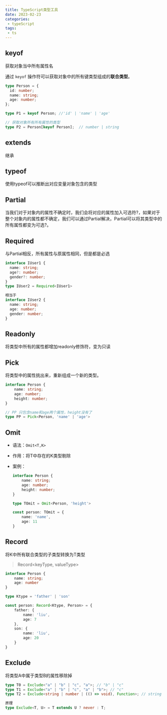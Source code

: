 ```yaml
---
title: TypeScript类型工具
date: 2023-02-23
categories:
 - typeScript
tags:
 - ts
---
```


## keyof

获取对象当中所有属性名

通过 `keyof` 操作符可以获取对象中的所有键类型组成的**联合类型**。

```typescript
type Person = {
  id: number;
  name: string;
  age: number;
};

type P1 = keyof Person; //'id' | 'name' | 'age'

// 获取对象所有所有属性的类型
type P2 = Person[keyof Person];  // number | string

```

## extends

继承

## typeof

使用typeof可以推断出对应变量对象包含的类型

## Partial

当我们对于对象内的属性不确定时，我们会将对应的属性加入可选符?，如果对于整个对象内的属性都不确定，我们可以通过Partial解决，Partial可以将其类型中的所有属性都变为可选?。

## Required

与Partial相反，所有属性与原属性相同，但是都是必选

```typescript
interface IUser1 {
  name: string;
  age?: number;
  gender?: number;
}
type IUser2 = Required<IUser1>

相当于
interface IUser2 {
  name: string;
  age: number;
  gender: number;
}

```

## Readonly

将类型中所有的属性都增加readonly修饰符，变为只读

## Pick

将类型中的属性挑出来，重新组成一个新的类型。

```typescript
interface Person {
    name: string;
    age: number;
    height: number;
}

// PP 只包含name和age两个属性，height没有了
type PP = Pick<Person, 'name' | 'age'>
```

## Omit

* 语法：`Omit<T,K>`

* 作用：将T中存在的K类型剔除

* 案例：

  ```typescript
  interface Person {
      name: string;
      age: number;
      height: number;
  }
  
  type TOmit = Omit<Person, 'height'>
  
  const person: TOmit = {
      name: 'name',
      age: 11
  }
  
  ```

## Record

将K中所有联合类型的子类型转换为T类型

> Record<keyType, valueType>

```typescript
interface Person {
    name: string;
    age: number
}

type Ktype = 'father' | 'son'

const person: Record<Ktype, Person> = {
    father: {
        name: 'liu',
        age: 7
    },
    son: {
        name: 'liu',
        age: 20
    }
}

```

## Exclude

将类型A中属于类型B的属性移除掉

```typescript
type T0 = Exclude<"a" | "b" | "c", "a">; // "b" | "c"
type T1 = Exclude<"a" | "b" | "c", "a" | "b">; // "c"
type T2 = Exclude<string | number | (() => void), Function>; // string | number

原理
type Exclude<T, U> = T extends U ? never : T;

```


